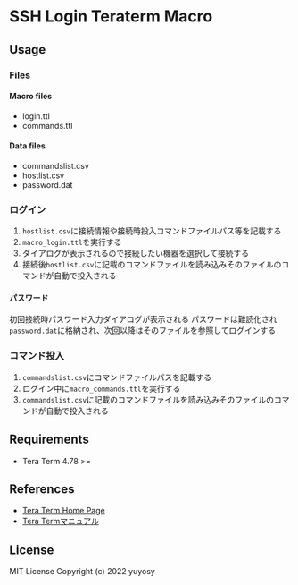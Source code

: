 # SSH Login Teraterm Macro


## Usage

### Files
#### Macro files
- login.ttl
- commands.ttl

#### Data files
- commandslist.csv
- hostlist.csv
- password.dat

### ログイン
1. `hostlist.csv`に接続情報や接続時投入コマンドファイルパス等を記載する
2. `macro_login.ttl`を実行する
3. ダイアログが表示されるので接続したい機器を選択して接続する
4. 接続後`hostlist.csv`に記載のコマンドファイルを読み込みそのファイルのコマンドが自動で投入される

#### パスワード
初回接続時パスワード入力ダイアログが表示される
パスワードは難読化され`password.dat`に格納され、次回以降はそのファイルを参照してログインする

### コマンド投入
1. `commandslist.csv`にコマンドファイルパスを記載する
2. ログイン中に`macro_commands.ttl`を実行する
3. `commandslist.csv`に記載のコマンドファイルを読み込みそのファイルのコマンドが自動で投入される

## Requirements
- Tera Term 4.78 >=

## References
- [Tera Term Home Page](https://ttssh2.osdn.jp)
- [Tera Termマニュアル](https://ttssh2.osdn.jp/manual/4/ja/)

## License
MIT License Copyright (c) 2022 yuyosy